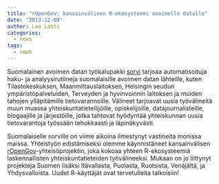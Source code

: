 ```yaml
---
title: "rOpenGov: kansainvälinen R-ekosysteemi avoimelle datalle"
date: "2013-12-09"
author: Leo Lahti
categories:
  - news
tags:
  - news
---
```


Suomalainen avoimen datan työkalupakki [sorvi](http://louhos.github.com/sorvi) tarjoaa automatisoituja haku- ja analyysirutiineja suomalaisille avoimen datan lähteille, kuten Tilastokeskuksen, Maanmittauslaitoksen, Helsingin seudun ympäristöpalveluiden, Terveyden ja hyvinvoinnin laitoksen ja muiden tahojen ylläpitämille tietovarannoille. Välineet tarjoavat uusia työvälineitä muun muassa yhteiskuntatieteilijöille, opiskelijoille, datajournalisteille, blogaajille ja järjestöille, jotka tahtovat hyödyntää yhteiskunnan uusia tietovarantoja työssään tehokkaasti ja läpinäkyvästi.

Suomalaiselle sorville on viime aikoina ilmestynyt vastineita monissa maissa. Yhteistyön edistämiseksi olemme käynnistäneet kansainvälisen [rOpenGov](http://ropengov.github.io)-yhteisöprojektin, joka kokoaa yhteen R-ekosysteemiä laskennallisten yhteiskuntatieteiden työvälineeksi. Mukaan on jo liittynyt projekteja Suomen lisäksi Itävallasta, Puolasta, Ruotsista, Venäjältä, ja Yhdysvalloista. Uudet R-käyttäjät ovat tervetulleita talkoisiin!

